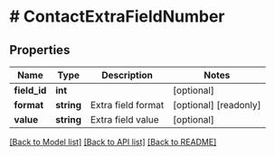 # # ContactExtraFieldNumber

## Properties

Name | Type | Description | Notes
------------ | ------------- | ------------- | -------------
**field_id** | **int** |  | [optional] 
**format** | **string** | Extra field format | [optional] [readonly] 
**value** | **string** | Extra field value | [optional] 

[[Back to Model list]](../../README.md#documentation-for-models) [[Back to API list]](../../README.md#documentation-for-api-endpoints) [[Back to README]](../../README.md)


